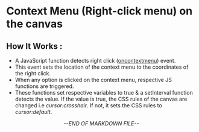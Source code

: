 # Context Menu (Right-click menu) on the canvas
## How It Works : 
- A JavaScript function detects right click ([oncontextmenu](https://developer.mozilla.org/en-US/docs/Web/API/Element/contextmenu_event)) event.
- This event sets the location of the context menu to the coordinates of the right click.
- When any option is clicked on the context menu, respective JS functions are triggered.
- These functions set respective variables to true & a setInterval function detects the value. If the value is true, the CSS rules of the canvas are changed i.e *cursor:crosshair*. If not, it sets the CSS rules to *cursor:default*.

<div align="center"><i>--END OF MARKDOWN FILE--</i></div>
